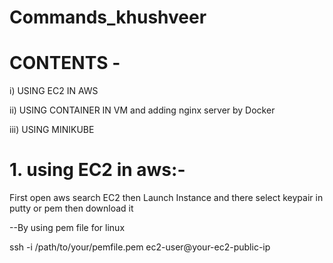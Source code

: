 # Commands_khushveer

# CONTENTS -
 
  i) USING EC2 IN AWS
  
  ii) USING CONTAINER IN VM and adding         nginx server by Docker
  
  iii) USING MINIKUBE

# 1. using EC2 in aws:- 


First open aws search EC2 then Launch Instance and there select keypair in putty or pem then download it

--By using pem file for linux

ssh -i /path/to/your/pemfile.pem ec2-user@your-ec2-public-ip
